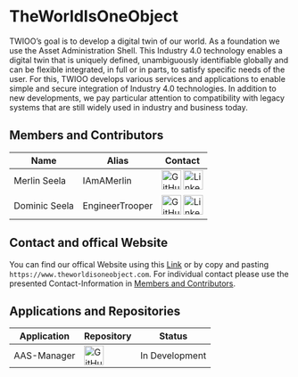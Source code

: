 # TheWorldIsOneObject
TWIOO’s goal is to develop a digital twin of our world. As a foundation we use the Asset Administration Shell. This Industry 4.0 technology enables a digital twin that is uniquely defined, unambiguously identifiable globally and can be flexible integrated, in full or in parts, to satisfy specific needs of the user. For this, TWIOO develops various services and applications to enable simple and secure integration of Industry 4.0 technologies. In addition to new developments, we pay particular attention to compatibility with legacy systems that are still widely used in industry and business today.

## Members and Contributors
| Name          | Alias           | Contact                                                                                                                                                                                                                                                                                                                                                                                                                                              |
| ------------- | --------------- | ---------------------------------------------------------------------------------------------------------------------------------------------------------------------------------------------------------------------------------------------------------------------------------------------------------------------------------------------------------------------------------------------------------------------------------------------------- |
| Merlin Seela  | IAmAMerlin      | <a href="https://github.com/merlinseela"><img src="https://theworldisoneobject.com/svg/gith.svg" alt="GitHub-Logo-Profile-Link-To-MerlinSeela" style="width:35px;height:35px;background-color:white"></a> <a href="https://www.linkedin.com/in/merlinseela/"><img src="https://theworldisoneobject.com/svg/linkedin.svg" alt="LinkedIn-Logo-Profile-Link-To-MerlinSeela" style="width:35px;height:35px;background-color:white"></a>                  |
| Dominic Seela | EngineerTrooper | <a href="https://github.com/engineertrooper"><img src="https://theworldisoneobject.com/svg/gith.svg" alt="GitHub-Logo-Profile-Link-To-MerlinSeela" style="width:35px;height:35px;background-color:white"></a> <a href="https://www.linkedin.com/in/dominic-seela-b71885149/"><img src="https://theworldisoneobject.com/svg/linkedin.svg" alt="LinkedIn-Logo-Profile-Link-To-DominicSeela" style="width:35px;height:35px;background-color:white"></a> |

## Contact and offical Website
You can find our offical Website using this [Link](https://www.theworldisoneobject.com) or by copy and pasting `https://www.theworldisoneobject.com`. For individual contact please use the presented Contact-Information in [Members and Contributors](#Members%20and%20Contributors).

## Applications and Repositories

| Application | Repository                                                                                                                                                                                                                            | Status         |
| ----------- | ------------------------------------------------------------------------------------------------------------------------------------------------------------------------------------------------------------------------------------- | -------------- |
| AAS-Manager | <a href="https://github.com/TheWorldIsOneObject/twioo-aas-manager"><img src="https://theworldisoneobject.com/svg/gith.svg" alt="GitHub-Logo-Repository-Link-To-AasManager" style="width:35px;height:35px;background-color:white"></a> | In Development |